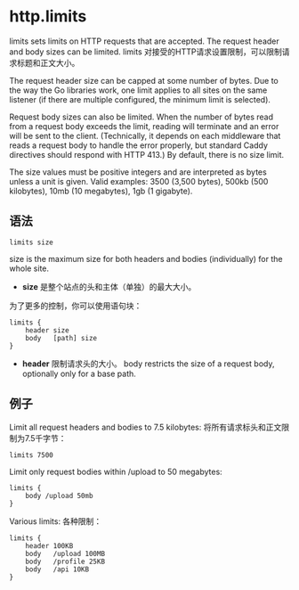# http.limits
limits sets limits on HTTP requests that are accepted. The request header and body sizes can be limited.
limits 对接受的HTTP请求设置限制，可以限制请求标题和正文大小。

The request header size can be capped at some number of bytes. Due to the way the Go libraries work, one limit applies to all sites on the same listener (if there are multiple configured, the minimum limit is selected).

Request body sizes can also be limited. When the number of bytes read from a request body exceeds the limit, reading will terminate and an error will be sent to the client. (Technically, it depends on	each middleware that reads a request body to handle the error properly, but standard Caddy directives should respond with HTTP 413.) By default, there is no size limit.

The size values must be positive integers and are interpreted as bytes unless a unit is given. Valid examples: 3500 (3,500 bytes), 500kb (500 kilobytes), 10mb (10 megabytes),  1gb (1 gigabyte).

## 语法
```
limits size
```

size is the maximum size for both headers and bodies (individually) for the whole site.
*  **size** 是整个站点的头和主体（单独）的最大大小。


为了更多的控制，你可以使用语句块：

```
limits {
	header size
	body   [path] size
}
```

*  **header** 限制请求头的大小。
body restricts the size of a request body, optionally only for a base path.

## 例子
Limit all request headers and bodies to 7.5 kilobytes:
将所有请求标头和正文限制为7.5千字节：

```
limits 7500
```

Limit only request bodies within /upload to 50 megabytes:

```
limits {
	body /upload 50mb
}
```

Various limits:
各种限制：

```
limits {
	header 100KB
	body   /upload 100MB
	body   /profile 25KB
	body   /api 10KB
}
```